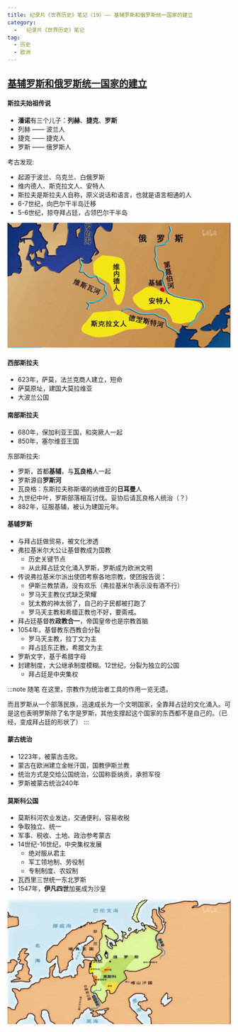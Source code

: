 ```yaml
---
title: 纪录片《世界历史》笔记（19）—— 基辅罗斯和俄罗斯统一国家的建立
category:
  -   纪录片《世界历史》笔记
tag: 
  - 历史
  - 欧洲
---
```

## [基辅罗斯和俄罗斯统一国家的建立](https://www.bilibili.com/bangumi/play/ep517744)

#### 斯拉夫始祖传说
- **潘诺**有三个儿子：**列赫**、**捷克**、**罗斯**
- 列赫 —— 波兰人
- 捷克 —— 捷克人
- 罗斯 —— 俄罗斯人

考古发现:
- 起源于波兰、乌克兰、白俄罗斯
- 维内德人、斯克拉文人、安特人
- 斯拉夫是斯拉夫人自称，原义说话和语言，也就是语言相通的人
- 6-7世纪，向巴尔干半岛迁移
- 5-6世纪，掠夺拜占廷，占领巴尔干半岛

![](./1.png "斯拉夫人起源")

#### 西部斯拉夫
- 623年，萨莫，法兰克商人建立，短命
- 萨莫原址，建国大莫拉维亚
- 大波兰公国

#### 南部斯拉夫
- 680年，保加利亚王国，和突厥人一起
- 850年，塞尔维亚王国

东部斯拉夫:
- 罗斯，首都**基辅**，与**瓦良格**人一起
- 罗斯源自**罗斯河**
- 瓦良格：东斯拉夫称斯堪的纳维亚的**日耳曼**人
- 九世纪中叶，罗斯部落相互讨伐。妥协后请瓦良格人统治（？）
- 882年，征服基辅，被认为建国元年。

#### 基辅罗斯
- 与拜占廷做贸易，被文化渗透
- 弗拉基米尔大公让基督教成为国教
  - 历史关键节点
  - 从此拜占廷文化涌入罗斯，罗斯成为欧洲文明
- 传说弗拉基米尔派出使团考察各地宗教，使团报告说：
  - 伊斯兰教禁酒，没有欢乐（弗拉基米尔表示没有酒不行）
  - 罗马天主教仪式缺乏荣耀
  - 犹太教的神太弱了，自己的子民都被打跑了
  - 罗马天主教和希腊正教也不好，要斋戒。
- 拜占廷基督教**政教合一**，帝国皇帝也是宗教首脑
- 1054年，基督教东西教会分裂
  - 罗马天主教，拉丁文为主
  - 拜占廷东正教，希腊文为主
- 罗斯文字，基于希腊字母
- 封建制度，大公继承制度模糊。12世纪，分裂为独立的公国
  - 拜占廷是中央集权
  
:::note 随笔
在这里，宗教作为统治者工具的作用一览无遗。

而且罗斯从一个部落民族，迅速成长为一个文明国家，全靠拜占廷的文化涌入。可是这也表明罗斯除了名字是罗斯，其他支撑起这个国家的东西都不是自己的。（已经，变成拜占廷的形状了）
:::

#### 蒙古统治
- 1223年，被蒙古击败。
- 蒙古在欧洲建立金帐汗国，国教伊斯兰教
- 统治方式是交给公国统治，公国称臣纳贡，承担军役
- 罗斯被蒙古统治240年

#### 莫斯科公国
- 莫斯科河农业发达，交通便利，容易收税
- 争取独立、统一
- 军事、税收、土地、政治参考蒙古
- 14世纪-16世纪，中央集权发展
  - 绝对服从君主
  - 军工领地制、劳役制
  - 专制制度、农奴制
- 瓦西里三世统一东北罗斯
- 1547年，**伊凡四世**加冕成为沙皇

![](./2.png "东北罗斯的统一")
